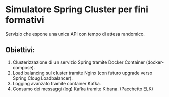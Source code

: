 # Simulatore Spring Cluster per fini formativi
Servizio che espone una unica API con tempo di attesa randomico.

## Obiettivi:
1. Clusterizzazione di un servizio Spring tramite Docker Container (docker-compose).
2. Load balancing sul cluster tramite Nginx (con futuro upgrade verso Spring Cloug Loadbalancer).
3. Logging avanzato tramite container Kafka.
4. Consumo dei messaggi (log) Kafka tramite Kibana. (Pacchetto ELK)
